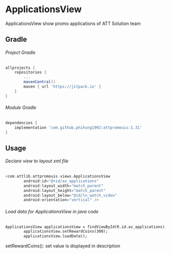 # ApplicationsView
ApplicationsView show promo applications of ATT Solution team

Gradle
------------


###### Project Gradle
```groovy
allprojects {
	repositories {
		...
		mavenCentral()
		maven { url 'https://jitpack.io' }
	}
}
```

###### Module Gradle
```groovy
dependencies {
	implementation 'com.github.phihung1992:attpromouis:1.31'
}
```

Usage
--------

###### Declare view to layout xml file

```groovy
<com.attlib.attpromouis.views.ApplicationsView
        android:id="@+id/av_applications"
        android:layout_width="match_parent"
        android:layout_height="match_parent"
        android:layout_below="@id/ln_watch_video"
        android:orientation="vertical" />
```

###### Load data for ApplicationsView in java code

```xml
ApplicationsView applicationsView = findViewById(R.id.av_applications);
        applicationsView.setRewardCoins(300);
        applicationsView.loadData();
```

setRewardCoins(): set value is displayed in description
